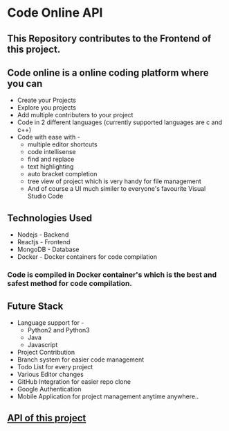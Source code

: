 # Code Online API


## This Repository contributes to the Frontend of this project.


## Code online is a online coding platform where you can
+ Create your Projects
+ Explore you projects
+ Add multiple contributers to your project
+ Code in 2 different languages (currently supported languages are c and c++)
+ Code with ease with -
    - multiple editor shortcuts
    - code intellisense
    - find and replace 
    - text highlighting
    - auto bracket completion
    - tree view of project which is very handy for file management
    - And of course a UI much similer to everyone's favourite Visual Studio Code


## Technologies Used

+ Nodejs - Backend
+ Reactjs - Frontend
+ MongoDB - Database
+ Docker - Docker containers for code compilation


### Code is compiled in Docker container's which is the best and safest method for code compilation.


## Future Stack

+ Language support for -
    - Python2 and Python3
    - Java
    - Javascript
+ Project Contribution
+ Branch system for easier code management
+ Todo List for every project
+ Various Editor changes
+ GitHub Integration for easier repo clone
+ Google Authentication
+ Mobile Application for project management anytime anywhere..

## [API of this project](https://github.com/tanishq-malhotra/code-online-api)